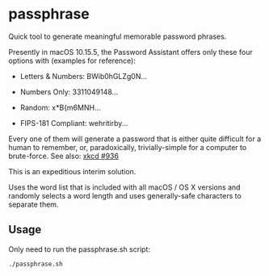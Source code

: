 # passphrase
Quick tool to generate meaningful memorable password phrases.

Presently in macOS 10.15.5, the Password Assistant offers only these four options with (examples for reference):

* Letters & Numbers: BWib0hGLZg0N...

* Numbers Only: 3311049148...

* Random: x*B{m6MNH\...

* FIPS-181 Compliant: wehritirby...

Every one of them will generate a password that is either quite difficult for a human to remember, or, paradoxically, trivially-simple for a computer to brute-force. See also: [xkcd #936](https://xkcd.com/936/)

This is an expeditious interim solution.

Uses the word list that is included with all macOS / OS X versions and randomly selects a word length and uses generally-safe characters to separate them.

## Usage
Only need to run the passphrase.sh script:

    ./passphrase.sh
